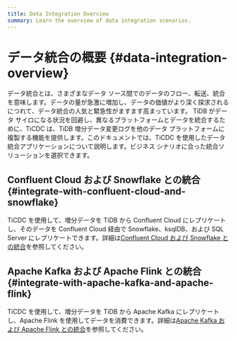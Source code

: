 ```yaml
---
title: Data Integration Overview
summary: Learn the overview of data integration scenarios.
---
```


# データ統合の概要 {#data-integration-overview}

データ統合とは、さまざまなデータ ソース間でのデータのフロー、転送、統合を意味します。データの量が急激に増加し、データの価値がより深く探求されるにつれて、データ統合の人気と緊急性がますます高まっています。 TiDB がデータ サイロになる状況を回避し、異なるプラットフォームとデータを統合するために、TiCDC は、TiDB 増分データ変更ログを他のデータ プラットフォームに複製する機能を提供します。このドキュメントでは、TiCDC を使用したデータ統合アプリケーションについて説明します。ビジネス シナリオに合った統合ソリューションを選択できます。

## Confluent Cloud および Snowflake との統合 {#integrate-with-confluent-cloud-and-snowflake}

TiCDC を使用して、増分データを TiDB から Confluent Cloud にレプリケートし、そのデータを Confluent Cloud 経由で Snowflake、ksqlDB、および SQL Server にレプリケートできます。詳細は[Confluent Cloud および Snowflake との統合](/ticdc/integrate-confluent-using-ticdc.md)を参照してください。

## Apache Kafka および Apache Flink との統合 {#integrate-with-apache-kafka-and-apache-flink}

TiCDC を使用して、増分データを TiDB から Apache Kafka にレプリケートし、Apache Flink を使用してデータを消費できます。詳細は[Apache Kafka および Apache Flink との統合](/replicate-data-to-kafka.md)を参照してください。
